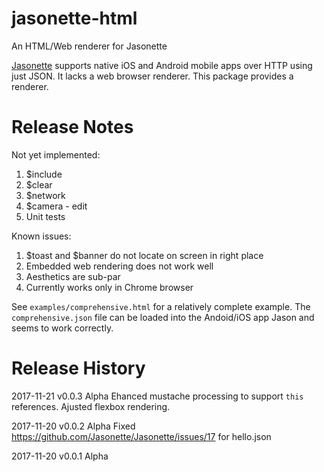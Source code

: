 # jasonette-html
An HTML/Web renderer for Jasonette

[Jasonette](http://jasonette.com/) supports native iOS and Android mobile apps over HTTP using just JSON. It lacks a web browser renderer. This package provides a renderer.

# Release Notes

Not yet implemented:

1) $include
2) $clear
3) $network
4) $camera - edit
5) Unit tests

Known issues:

1) $toast and $banner do not locate on screen in right place
2) Embedded web rendering does not work well
3) Aesthetics are sub-par
4) Currently works only in Chrome browser



See `examples/comprehensive.html` for a relatively complete example. The `comprehensive.json` file can be loaded into the Andoid/iOS app Jason and seems to work correctly.

# Release History

2017-11-21 v0.0.3 Alpha Ehanced mustache processing to support `this` references. Ajusted flexbox rendering.

2017-11-20 v0.0.2 Alpha Fixed https://github.com/Jasonette/Jasonette/issues/17 for hello.json

2017-11-20 v0.0.1 Alpha

